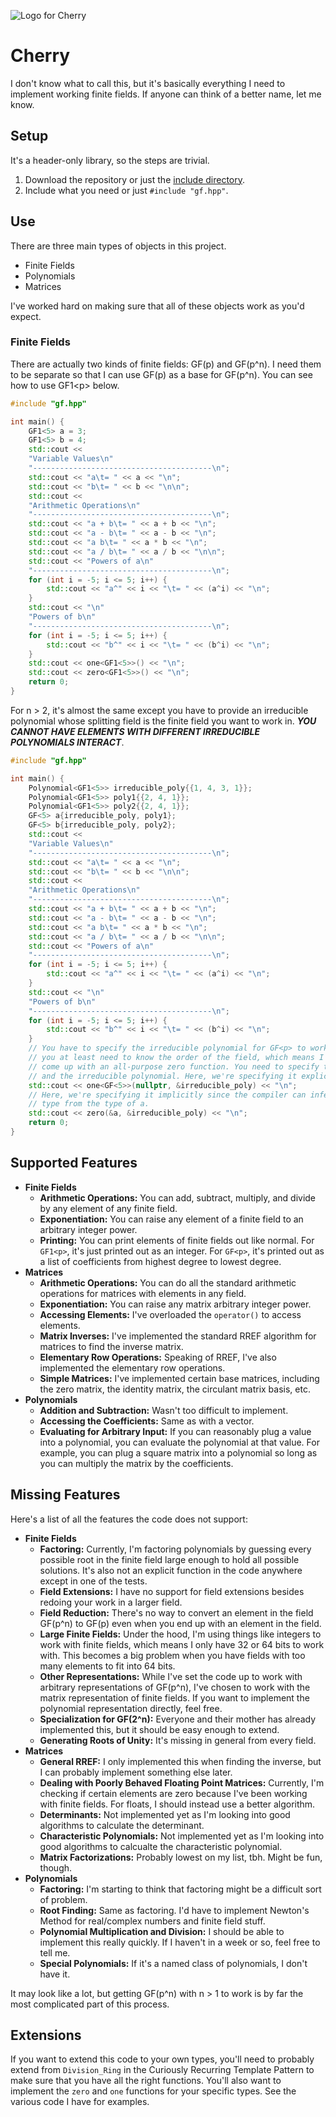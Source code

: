![Logo for Cherry](logo-small.png)
# Cherry

I don't know what to call this, but it's basically everything I need to
implement working finite fields. If anyone can think of a better name, let me
know.

## Setup

It's a header-only library, so the steps are trivial.

1.  Download the repository or just the [include directory](include/).
1.  Include what you need or just `#include "gf.hpp"`.

## Use

There are three main types of objects in this project.

-   Finite Fields
-   Polynomials
-   Matrices

I've worked hard on making sure that all of these objects work as you'd expect.

### Finite Fields

There are actually two kinds of finite fields: GF(p) and GF(p^n). I need them to
be separate so that I can use GF(p) as a base for GF(p^n). You can see how to
use GF1\<p\> below.

```cpp
#include "gf.hpp"

int main() {
    GF1<5> a = 3;
    GF1<5> b = 4;
    std::cout <<
    "Variable Values\n"
    "----------------------------------------\n";
    std::cout << "a\t= " << a << "\n";
    std::cout << "b\t= " << b << "\n\n";
    std::cout <<
    "Arithmetic Operations\n"
    "----------------------------------------\n";
    std::cout << "a + b\t= " << a + b << "\n";
    std::cout << "a - b\t= " << a - b << "\n";
    std::cout << "a b\t= " << a * b << "\n";
    std::cout << "a / b\t= " << a / b << "\n\n";
    std::cout << "Powers of a\n"
    "----------------------------------------\n";
    for (int i = -5; i <= 5; i++) {
        std::cout << "a^" << i << "\t= " << (a^i) << "\n";
    }
    std::cout << "\n"
    "Powers of b\n"
    "----------------------------------------\n";
    for (int i = -5; i <= 5; i++) {
        std::cout << "b^" << i << "\t= " << (b^i) << "\n";
    }
    std::cout << one<GF1<5>>() << "\n";
    std::cout << zero<GF1<5>>() << "\n";
    return 0;
}
```

For n > 2, it's almost the same except you have to provide an irreducible
polynomial whose splitting field is the finite field you want to work in. ***YOU
CANNOT HAVE ELEMENTS WITH DIFFERENT IRREDUCIBLE POLYNOMIALS INTERACT***.

```cpp
#include "gf.hpp"

int main() {
    Polynomial<GF1<5>> irreducible_poly{{1, 4, 3, 1}};
    Polynomial<GF1<5>> poly1{{2, 4, 1}};
    Polynomial<GF1<5>> poly2{{2, 4, 1}};
    GF<5> a{irreducible_poly, poly1};
    GF<5> b{irreducible_poly, poly2};
    std::cout <<
    "Variable Values\n"
    "----------------------------------------\n";
    std::cout << "a\t= " << a << "\n";
    std::cout << "b\t= " << b << "\n\n";
    std::cout <<
    "Arithmetic Operations\n"
    "----------------------------------------\n";
    std::cout << "a + b\t= " << a + b << "\n";
    std::cout << "a - b\t= " << a - b << "\n";
    std::cout << "a b\t= " << a * b << "\n";
    std::cout << "a / b\t= " << a / b << "\n\n";
    std::cout << "Powers of a\n"
    "----------------------------------------\n";
    for (int i = -5; i <= 5; i++) {
        std::cout << "a^" << i << "\t= " << (a^i) << "\n";
    }
    std::cout << "\n"
    "Powers of b\n"
    "----------------------------------------\n";
    for (int i = -5; i <= 5; i++) {
        std::cout << "b^" << i << "\t= " << (b^i) << "\n";
    }
    // You have to specify the irreducible polynomial for GF<p> to work since
    // you at least need to know the order of the field, which means I can't
    // come up with an all-purpose zero function. You need to specify the type
    // and the irreducible polynomial. Here, we're specifying it explicitly.
    std::cout << one<GF<5>>(nullptr, &irreducible_poly) << "\n";
    // Here, we're specifying it implicitly since the compiler can infer the
    // type from the type of a.
    std::cout << zero(&a, &irreducible_poly) << "\n";
    return 0;
}
```

## Supported Features

-   **Finite Fields**
    -   **Arithmetic Operations:** You can add, subtract, multiply, and divide
        by any element of any finite field.
    -   **Exponentiation:** You can raise any element of a finite field to an
        arbitrary integer power.
    -   **Printing:** You can print elements of finite fields out like normal.
        For `GF1<p>`, it's just printed out as an integer. For `GF<p>`, it's
        printed out as a list of coefficients from highest degree to lowest
        degree.
-   **Matrices**
    -   **Arithmetic Operations:** You can do all the standard arithmetic
        operations for matrices with elements in any field.
    -   **Exponentiation:** You can raise any matrix arbitrary integer power.
    -   **Accessing Elements:** I've overloaded the `operator()` to access
        elements.
    -   **Matrix Inverses:** I've implemented the standard RREF algorithm for
        matrices to find the inverse matrix.
    -   **Elementary Row Operations:** Speaking of RREF, I've also implemented
        the elementary row operations.
    -   **Simple Matrices:** I've implemented certain base matrices, including
        the zero matrix, the identity matrix, the circulant matrix basis, etc.
-   **Polynomials**
    -   **Addition and Subtraction:** Wasn't too difficult to implement.
    -   **Accessing the Coefficients:** Same as with a vector.
    -   **Evaluating for Arbitrary Input:** If you can reasonably plug a value
        into a polynomial, you can evaluate the polynomial at that value. For
        example, you can plug a square matrix into a polynomial so long as you
        can multiply the matrix by the coefficients.

## Missing Features

Here's a list of all the features the code does not support:

-   **Finite Fields**
    -   **Factoring:** Currently, I'm factoring polynomials by guessing every
        possible root in the finite field large enough to hold all possible
        solutions. It's also not an explicit function in the code anywhere
        except in one of the tests.
    -   **Field Extensions:** I have no support for field extensions besides
        redoing your work in a larger field.
    -   **Field Reduction:** There's no way to convert an element in the field
        GF(p^n) to GF(p) even when you end up with an element in the field.
    -   **Large Finite Fields:** Under the hood, I'm using things like integers
        to work with finite fields, which means I only have 32 or 64 bits to
        work with. This becomes a big problem when you have fields with too many
        elements to fit into 64 bits.
    -   **Other Representations:** While I've set the code up to work with
        arbitrary representations of GF(p^n), I've chosen to work with the
        matrix representation of finite fields. If you want to implement the
        polynomial representation directly, feel free.
    -   **Specialization for GF(2^n):** Everyone and their mother has already
        implemented this, but it should be easy enough to extend.
    -   **Generating Roots of Unity:** It's missing in general from every field.
-   **Matrices**
    -   **General RREF:** I only implemented this when finding the inverse, but
        I can probably implement something else later.
    -   **Dealing with Poorly Behaved Floating Point Matrices:** Currently, I'm
        checking if certain elements are zero because I've been working with
        finite fields. For floats, I should instead use a better algorithm.
    -   **Determinants:** Not implemented yet as I'm looking into good
        algorithms to calculate the determinant.
    -   **Characteristic Polynomials:** Not implemented yet as I'm looking into
        good algorithms to calcualte the characteristic polynomial.
    -   **Matrix Factorizations:** Probably lowest on my list, tbh. Might be
        fun, though.
-   **Polynomials**
    -   **Factoring:** I'm starting to think that factoring might be a difficult
        sort of problem.
    -   **Root Finding:** Same as factoring. I'd have to implement Newton's
        Method for real/complex numbers and finite field stuff.
    -   **Polynomial Multiplication and Division:** I should be able to
        implement this really quickly. If I haven't in a week or so, feel free
        to tell me.
    -   **Special Polynomials:** If it's a named class of polynomials, I don't
        have it.

It may look like a lot, but getting GF(p^n) with n > 1 to work is by far the
most complicated part of this process.

## Extensions

If you want to extend this code to your own types, you'll need to probably
extend from `Division_Ring` in the Curiously Recurring Template Pattern to make
sure that you have all the right functions. You'll also want to implement the
`zero` and `one` functions for your specific types. See the various code I have
for examples.

